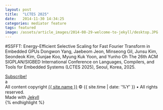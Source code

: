 ```yaml
---
layout: post
title:  "LCTES 2025"
date:   2014-11-30 14:34:25
categories: mediator feature
tags: featured
image: /assets/article_images/2014-08-29-welcome-to-jekyll/desktop.JPG
---
```

#SSFFT: Energy-Efficient Selective Scaling for Fast Fourier Transform in Embedded GPUs
Dongwon Yang, Jaebeom Jeon, Minseong Gil, Junsu Kim, Seondeok Kim, Gunjae Koo, Myung Kuk Yoon, and Yunho Oh
The 26th ACM SIGPLAN/SIGBED International Conference on Languages, Compilers, and Tools for Embedded Systems (LCTES 2025), Seoul, Korea, 2025.

<footer class="site-footer">
 <a class="subscribe" href="{{ "/feed.xml" | prepend: site.baseurl }}"> <span class="tooltip"> <i class="fa fa-rss"></i> Subscribe!</span></a>
  <div class="inner">a
   <section class="copyright">All content copyright <a href="mailto:{{ site.email}}">{{ site.name }}</a> &copy; {{ site.time | date: '%Y' }} &bull; All rights reserved.</section>
   <section class="poweredby">Made with <a href="http://jekyllrb.com"> Jekyll</a></section>
  </div>
</footer>
{% endhighlight %}


[jekyll]:      http://jekyllrb.com
[jekyll-gh]:   https://github.com/jekyll/jekyll
[jekyll-help]: https://github.com/jekyll/jekyll-help
